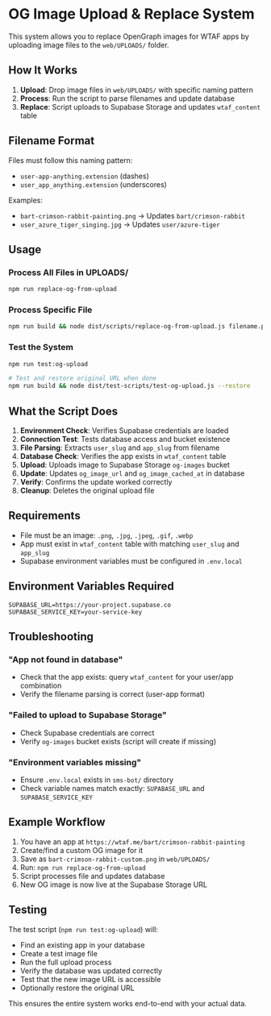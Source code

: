 # OG Image Upload & Replace System

This system allows you to replace OpenGraph images for WTAF apps by uploading image files to the `web/UPLOADS/` folder.

## How It Works

1. **Upload**: Drop image files in `web/UPLOADS/` with specific naming pattern
2. **Process**: Run the script to parse filenames and update database
3. **Replace**: Script uploads to Supabase Storage and updates `wtaf_content` table

## Filename Format

Files must follow this naming pattern:
- `user-app-anything.extension` (dashes)
- `user_app_anything.extension` (underscores)

Examples:
- `bart-crimson-rabbit-painting.png` → Updates `bart/crimson-rabbit`
- `user_azure_tiger_singing.jpg` → Updates `user/azure-tiger`

## Usage

### Process All Files in UPLOADS/
```bash
npm run replace-og-from-upload
```

### Process Specific File
```bash
npm run build && node dist/scripts/replace-og-from-upload.js filename.png
```

### Test the System
```bash
npm run test:og-upload

# Test and restore original URL when done
npm run build && node dist/test-scripts/test-og-upload.js --restore
```

## What the Script Does

1. **Environment Check**: Verifies Supabase credentials are loaded
2. **Connection Test**: Tests database access and bucket existence
3. **File Parsing**: Extracts `user_slug` and `app_slug` from filename
4. **Database Check**: Verifies the app exists in `wtaf_content` table
5. **Upload**: Uploads image to Supabase Storage `og-images` bucket
6. **Update**: Updates `og_image_url` and `og_image_cached_at` in database
7. **Verify**: Confirms the update worked correctly
8. **Cleanup**: Deletes the original upload file

## Requirements

- File must be an image: `.png`, `.jpg`, `.jpeg`, `.gif`, `.webp`
- App must exist in `wtaf_content` table with matching `user_slug` and `app_slug`
- Supabase environment variables must be configured in `.env.local`

## Environment Variables Required

```
SUPABASE_URL=https://your-project.supabase.co
SUPABASE_SERVICE_KEY=your-service-key
```

## Troubleshooting

### "App not found in database"
- Check that the app exists: query `wtaf_content` for your user/app combination
- Verify the filename parsing is correct (user-app format)

### "Failed to upload to Supabase Storage"
- Check Supabase credentials are correct
- Verify `og-images` bucket exists (script will create if missing)

### "Environment variables missing"
- Ensure `.env.local` exists in `sms-bot/` directory
- Check variable names match exactly: `SUPABASE_URL` and `SUPABASE_SERVICE_KEY`

## Example Workflow

1. You have an app at `https://wtaf.me/bart/crimson-rabbit-painting`
2. Create/find a custom OG image for it
3. Save as `bart-crimson-rabbit-custom.png` in `web/UPLOADS/`
4. Run: `npm run replace-og-from-upload`
5. Script processes file and updates database
6. New OG image is now live at the Supabase Storage URL

## Testing

The test script (`npm run test:og-upload`) will:
- Find an existing app in your database
- Create a test image file
- Run the full upload process
- Verify the database was updated correctly
- Test that the new image URL is accessible
- Optionally restore the original URL

This ensures the entire system works end-to-end with your actual data. 